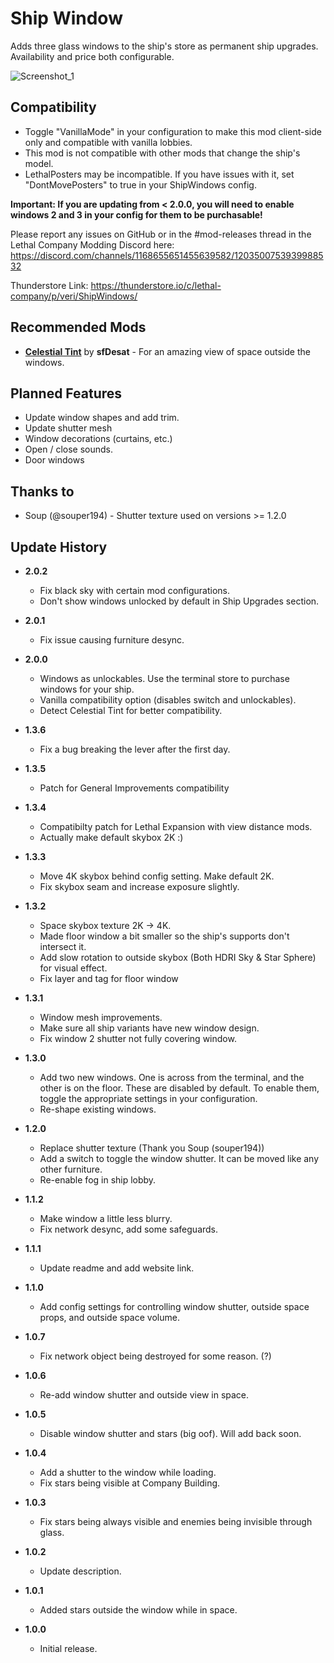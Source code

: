 # Ship Window
Adds three glass windows to the ship's store as permanent ship upgrades. Availability and price both configurable.

![Screenshot_1](https://raw.githubusercontent.com/jverif/lc-shipwindow/main/Screenshots/showcase.png "Showcase")

## Compatibility
- Toggle "VanillaMode" in your configuration to make this mod client-side only and compatible with vanilla lobbies.
- This mod is not compatible with other mods that change the ship's model.
- LethalPosters may be incompatible. If you have issues with it, set "DontMovePosters" to true in your ShipWindows config.

**Important: If you are updating from < 2.0.0, you will need to enable windows 2 and 3 in your config for them to be purchasable!**

Please report any issues on GitHub or in the #mod-releases thread in the Lethal Company Modding Discord here: https://discord.com/channels/1168655651455639582/1203500753939988532

Thunderstore Link: https://thunderstore.io/c/lethal-company/p/veri/ShipWindows/

## Recommended Mods
- **[Celestial Tint](https://thunderstore.io/c/lethal-company/p/sfDesat/Celestial_Tint/)** by **sfDesat** - For an amazing view of space outside the windows.

## Planned Features
- Update window shapes and add trim.
- Update shutter mesh
- Window decorations (curtains, etc.)
- Open / close sounds.
- Door windows

## Thanks to
- Soup (@souper194) - Shutter texture used on versions >= 1.2.0

## Update History

- **2.0.2**
    - Fix black sky with certain mod configurations.
    - Don't show windows unlocked by default in Ship Upgrades section.

- **2.0.1**
    - Fix issue causing furniture desync.

- **2.0.0**
    - Windows as unlockables. Use the terminal store to purchase windows for your ship.
    - Vanilla compatibility option (disables switch and unlockables).
    - Detect Celestial Tint for better compatibility.

- **1.3.6**
    - Fix a bug breaking the lever after the first day.

- **1.3.5**
    - Patch for General Improvements compatibility

- **1.3.4**
    - Compatibilty patch for Lethal Expansion with view distance mods.
    - Actually make default skybox 2K :)

- **1.3.3**
    - Move 4K skybox behind config setting. Make default 2K.
    - Fix skybox seam and increase exposure slightly.

- **1.3.2**
    - Space skybox texture 2K -> 4K.
    - Made floor window a bit smaller so the ship's supports don't intersect it.
    - Add slow rotation to outside skybox (Both HDRI Sky & Star Sphere) for visual effect.
    - Fix layer and tag for floor window

- **1.3.1**
    - Window mesh improvements.
    - Make sure all ship variants have new window design.
    - Fix window 2 shutter not fully covering window.

- **1.3.0**
    - Add two new windows. One is across from the terminal, and the other is on the floor. These are disabled by default. To enable them, toggle the appropriate settings in your configuration.
    - Re-shape existing windows.

- **1.2.0**
    - Replace shutter texture (Thank you Soup (souper194))
    - Add a switch to toggle the window shutter. It can be moved like any other furniture.
    - Re-enable fog in ship lobby.

- **1.1.2**
    - Make window a little less blurry.
    - Fix network desync, add some safeguards.

- **1.1.1**
    - Update readme and add website link.

- **1.1.0**
    - Add config settings for controlling window shutter, outside space props, and outside space volume.

- **1.0.7**
    - Fix network object being destroyed for some reason. (?)

- **1.0.6**
    - Re-add window shutter and outside view in space.

- **1.0.5**
    - Disable window shutter and stars (big oof). Will add back soon.

- **1.0.4**
    - Add a shutter to the window while loading.
    - Fix stars being visible at Company Building.

- **1.0.3**
    - Fix stars being always visible and enemies being invisible through glass.

- **1.0.2**
    - Update description.

- **1.0.1**
    - Added stars outside the window while in space.

- **1.0.0**
    - Initial release.